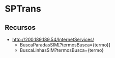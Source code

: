 # SPTrans

## Recursos

  * http://200.189.189.54/InternetServices/
    * BuscaParadasSIM[?termosBusca={termo}]
    * BuscaLinhasSIM?termosBusca={termo}

